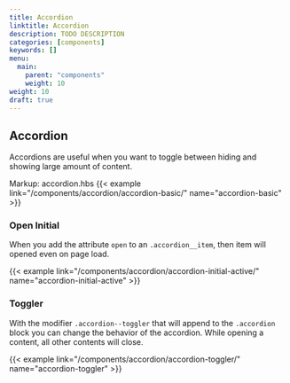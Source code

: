 ```yaml
---
title: Accordion
linktitle: Accordion
description: TODO DESCRIPTION
categories: [components]
keywords: []
menu:
  main:
    parent: "components"
    weight: 10
weight: 10
draft: true
---
```


## Accordion

Accordions are useful when you want to toggle between hiding and showing large amount of content.

Markup: accordion.hbs
{{< example link="/components/accordion/accordion-basic/" name="accordion-basic" >}}

### Open Initial

When you add the attribute `open` to an `.accordion__item`, then item will opened even on page load.

{{< example link="/components/accordion/accordion-initial-active/" name="accordion-initial-active" >}}

### Toggler

With the modifier `.accordion--toggler` that will append to the `.accordion` block you can change
the behavior of the accordion. While opening a content, all other contents will close.

{{< example link="/components/accordion/accordion-toggler/" name="accordion-toggler" >}}
